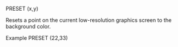 PRESET (x,y)

Resets a point on the current low-resolution graphics screen to the background color.

Example
PRESET (22,33)
